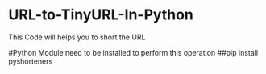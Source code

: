# URL-to-TinyURL-In-Python
This Code will helps you to short the URL

#Python Module need to be installed to perform this operation
##pip install pyshorteners
